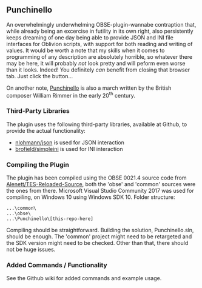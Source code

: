 ## Punchinello
An overwhelmingly underwhelming OBSE-plugin-wannabe contraption that, while already being an excercise in futility in its own right, also persistently keeps dreaming of one day being able to provide JSON and INI file interfaces for Oblivion scripts, with support for both reading and writing of values. It would be worth a note that my skills when it comes to programming of any description are absolutely horrible, so whatever there may be here, it will probably *not* look pretty and will peform even worse than it looks. Indeed! You definitely *can* benefit from closing that browser tab. Just click the button...

On another note, [Punchinello](https://www.youtube.com/watch?v=ufIE9B3H85k) is also a march written by the British composer William Rimmer in the early 20<sup>th</sup> century.

### Third-Party Libraries
The plugin uses the following third-party libraries, available at Github, to provide the actual functionality:
* [nlohmann/json](https://github.com/nlohmann/json) is used for JSON interaction
* [brofield/simpleini](https://github.com/brofield/simpleini) is used for INI interaction

### Compiling the Plugin
The plugin has been compiled using the OBSE 0021.4 source code from [Alenett/TES-Reloaded-Source](https://github.com/Alenett/TES-Reloaded-Source), both the 'obse' and 'common' sources were the ones from there. Microsoft Visual Studio Community 2017 was used for compiling, on Windows 10 using Windows SDK 10. Folder structure:

    ...\common\
    ...\obse\
    ...\Punchinello\[this-repo-here]

Compiling should be straightforward. Building the solution, Punchinello.sln, should be enough. The 'common' project might need to be retargeted and the SDK version might need to be checked. Other than that, there should not be huge issues.

### Added Commands / Functionality
See the Github wiki for added commands and example usage.
